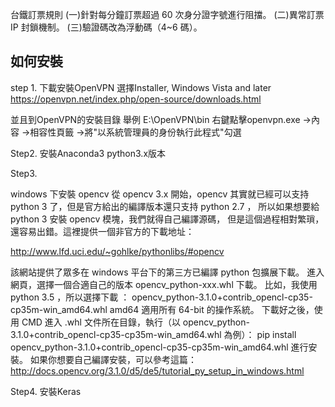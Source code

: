 台鐵訂票規則
(一)針對每分鐘訂票超過 60 次身分證字號進行阻擋。
(二)異常訂票 IP 封鎖機制。
(三)驗證碼改為浮動碼（4~6 碼）。


如何安裝
-----------------------------
step 1.
下載安裝OpenVPN 選擇Installer, Windows Vista and later
https://openvpn.net/index.php/open-source/downloads.html

並且到OpenVPN的安裝目錄   舉例 E:\OpenVPN\bin
右鍵點擊openvpn.exe ->內容 ->相容性頁籤 ->將"以系統管理員的身份執行此程式"勾選

Step2.
安裝Anaconda3  python3.x版本

Step3.

windows 下安裝 opencv
從 opencv 3.x 開始，opencv 其實就已經可以支持 python 3 了，但是官方給出的編譯版本還只支持 python 2.7 ，
所以如果想要給 python 3 安裝 opencv 模塊，我們就得自己編譯源碼，
但是這個過程相對繁瑣，還容易出錯。這裡提供一個非官方的下載地址：

http://www.lfd.uci.edu/~gohlke/pythonlibs/#opencv

該網站提供了眾多在 windows 平台下的第三方已編譯 python 包擴展下載。
進入網頁，選擇一個合適自己的版本 opencv_python-xxx.whl 下載。
比如，我使用 python 3.5 ，所以選擇下載 ：
opencv_python-3.1.0+contrib_opencl-cp35-cp35m-win_amd64.whl
amd64 適用所有 64-bit 的操作系統。
下載好之後，使用 CMD 進入 .whl 文件所在目錄，執行（以 opencv_python-3.1.0+contrib_opencl-cp35-cp35m-win_amd64.whl 為例）：
pip install opencv_python-3.1.0+contrib_opencl-cp35-cp35m-win_amd64.whl 進行安裝。
如果你想要自己編譯安裝，可以參考這篇：
http://docs.opencv.org/3.1.0/d5/de5/tutorial_py_setup_in_windows.html

Step4.
安裝Keras

